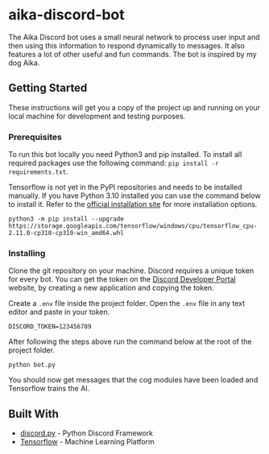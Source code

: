 # aika-discord-bot

The Aika Discord bot uses a small neural network to process user input and then using this information to respond dynamically to messages. It also features a lot of other useful and fun commands. The bot is inspired by my dog Aika.

## Getting Started

These instructions will get you a copy of the project up and running on your local machine for development and testing purposes.

### Prerequisites

To run this bot locally you need Python3 and pip installed. To install all required packages use the following command: `pip install -r requirements.txt`.

Tensorflow is not yet in the PyPI repositories and needs to be installed manually. If you have Python 3.10 installed you can use the command below to install it. Refer to the [official installation site](https://www.tensorflow.org/install/pip) for more installation options.

`python3 -m pip install --upgrade https://storage.googleapis.com/tensorflow/windows/cpu/tensorflow_cpu-2.11.0-cp310-cp310-win_amd64.whl`

### Installing

Clone the git repository on your machine. Discord requires a unique token for every bot. You can get the token on the [Discord Developer Portal](https://discord.com/developers/docs/intro) website, by creating a new application and copying the token.

Create a `.env` file inside the project folder. Open the `.env` file in any text editor and paste in your token.

`DISCORD_TOKEN=123456789`

After following the steps above run the command below at the root of the project folder.

`python bot.py`

You should now get messages that the cog modules have been loaded and Tensorflow trains the AI.

## Built With

* [discord.py](https://discordpy.readthedocs.io/en/stable/) - Python Discord Framework
* [Tensorflow](https://www.tensorflow.org/) - Machine Learning Platform

